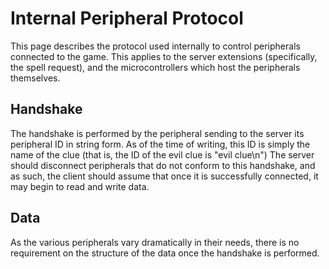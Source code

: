 Internal Peripheral Protocol
===========================

This page describes the protocol used internally to control peripherals connected to the game. This applies to the server extensions (specifically, the spell request), and the microcontrollers which host the peripherals themselves.

## Handshake

The handshake is performed by the peripheral sending to the server its peripheral ID in string form. As of the time of writing, this ID is simply the name of the clue (that is, the ID of the evil clue is "evil clue\n") The server should disconnect peripherals that do not conform to this handshake, and as such, the client should assume that once it is successfully connected, it may begin to read and write data.

## Data

As the various peripherals vary dramatically in their needs, there is no requirement on the structure of the data once the handshake is performed.
